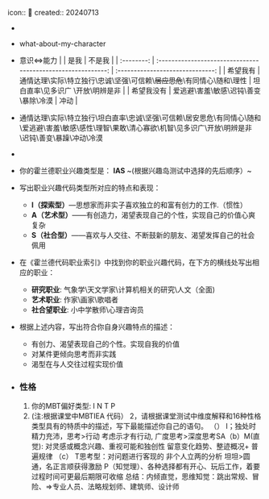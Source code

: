 icon:: 📝
created:: 20240713

-
- what-about-my-character

- 意识<=>能力
  |            |                             是我                             |              不是我              |
  | :--------: | :----------------------------------------------------------: | :------------------------------: |
  |  希望我有  | 通情达理\实际\特立独行\忠诚\坚强\可信赖\\~~居应思危~~\有同情心\随和\理性 | 坦白直率\见多识广 \开放\明辨是非 |
  | 希望我没有 |             爱逃避\害羞\敏感\迟钝\善变\暴除\冷漠             |               冲动               |
- 通情达理\实际\特立独行\坦白直率\忠诚\坚强\可信赖\居安思危\有同情心\随和\爱逃避\害羞\敏感\感性\理智\果敢\清心寡欲\机智\见多识广\开放\明辨是非\迟钝\善变\暴躁\冲动\冷漠
-
- 你的霍兰德职业兴趣类型是： **IAS** ~(根据兴趣岛测试中选择的先后顺序）~
- 写出职业兴趣代码类型所对应的特点和表现：
  - **I（探索型）**—思想家而非实子喜欢独立的和富有创力的工作.（惯性）
  - **A（艺术型）**——有创造力，渴望表现自己的个性，实现自己的价值心爽复杂
  - **S（社合型）**——喜欢与人交往、不断鼓新的朋友、渴望发挥自己的社会佩用
- 在《霍兰德代码职业索引》中找到你的职业兴趣代码，在下方的横线处写出相应的职业：
  - **研究职业**: 气象学\天文学家\计算机相关的研究\人文（全面)
  - **艺术职业**: 作家\画家\歌唱者
  - **社合望职业**: 小中学散师\心理咨询员
- 根据上述内容，写出符合你自身兴趣特点的描述：
  - 有创力、渴望表现自己的个性。实现自我的价值
  - 对某件更倾向思考而非实践
  - 渴型在与人交往过程实现价值
- ### 性格
  1. 你的MBT偏好类型:  I N T P
  2. (注:根据课堂中MBTIEA
  代码）
  2，请根据课堂测试中维度解释和16种性格类型具有的特质中的描述，写下最能描述你自己的语句。
  （） I；独处时精力充沛，思考>行动 考虑示才有行动, 广度思考>深度思考SA（b）M(直觉): 对灵感或概念兴趣、重视可能和独创性 留意变化趋势、整迹概况+ 普遍规律
  （c） T思考型：对问题进行客现的 非个人立两的分析 坦坦>圆通，名正言顺获得激励
  P（知觉理）、各种选择都有开心、玩后工作，着要过程时间可更最后期限可收缩
  总结：内倾直觉，思维知觉：跳出常规、冒险、=>专业人员、法略规划师、建筑师、设计师
  ​